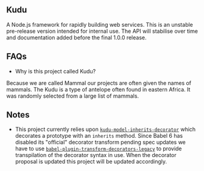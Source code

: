 ## Kudu

A Node.js framework for rapidly building web services. This is an unstable
pre-release version intended for internal use. The API will stabilise over time
and documentation added before the final 1.0.0 release.

## FAQs

 - Why is this project called Kudu?

Because we are called Mammal our projects are often given the names of mammals.
The Kudu is a type of antelope often found in eastern Africa. It was randomly
selected from a large list of mammals.

## Notes

 - This project currently relies upon [`kudu-model-inherits-decorator`][kmid]
   which decorates a prototype with an `inherits` method. Since Babel 6 has
   disabled its "official" decorator transform pending spec updates we have to
   use [`babel-plugin-transform-decorators-legacy`][bptdl] to provide
   transpilation of the decorator syntax in use. When the decorator proposal is
   updated this project will be updated accordingly.

[kmid]: https://github.com/mammaldev/kudu-model-inherits-decorator
[bptdl]: https://github.com/loganfsmyth/babel-plugin-transform-decorators-legacy
